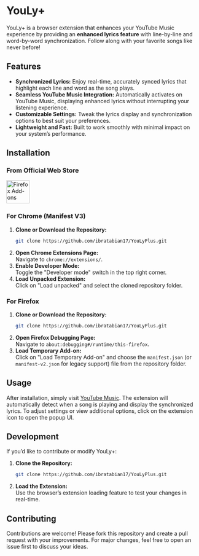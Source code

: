 # YouLy+

YouLy+ is a browser extension that enhances your YouTube Music experience by providing an **enhanced lyrics feature** with line-by-line and word-by-word synchronization. Follow along with your favorite songs like never before!

## Features

- **Synchronized Lyrics:** Enjoy real-time, accurately synced lyrics that highlight each line and word as the song plays.
- **Seamless YouTube Music Integration:** Automatically activates on YouTube Music, displaying enhanced lyrics without interrupting your listening experience.
- **Customizable Settings:** Tweak the lyrics display and synchronization options to best suit your preferences.
- **Lightweight and Fast:** Built to work smoothly with minimal impact on your system’s performance.

## Installation

### From Official Web Store
<p float="left">
<a href="https://addons.mozilla.org/en-US/firefox/addon/youly/" target="_blank"><img src="https://blog.mozilla.org/addons/files/2020/04/get-the-addon-fx-apr-2020.svg" alt="Firefox Add-ons" height="60"/></a>
</p>

### For Chrome (Manifest V3)

1. **Clone or Download the Repository:**  
   ```bash
   git clone https://github.com/ibratabian17/YouLyPlus.git
   ```
2. **Open Chrome Extensions Page:**  
   Navigate to `chrome://extensions/`.
3. **Enable Developer Mode:**  
   Toggle the "Developer mode" switch in the top right corner.
4. **Load Unpacked Extension:**  
   Click on "Load unpacked" and select the cloned repository folder.

### For Firefox

1. **Clone or Download the Repository:**  
   ```bash
   git clone https://github.com/ibratabian17/YouLyPlus.git
   ```
2. **Open Firefox Debugging Page:**  
   Navigate to `about:debugging#/runtime/this-firefox`.
3. **Load Temporary Add-on:**  
   Click on "Load Temporary Add-on" and choose the `manifest.json` (or `manifest-v2.json` for legacy support) file from the repository folder.

## Usage

After installation, simply visit [YouTube Music](https://music.youtube.com/). The extension will automatically detect when a song is playing and display the synchronized lyrics. To adjust settings or view additional options, click on the extension icon to open the popup UI.

## Development

If you’d like to contribute or modify YouLy+:

1. **Clone the Repository:**  
   ```bash
   git clone https://github.com/ibratabian17/YouLyPlus.git
   ```
2. **Load the Extension:**  
   Use the browser’s extension loading feature to test your changes in real-time.

## Contributing

Contributions are welcome! Please fork this repository and create a pull request with your improvements. For major changes, feel free to open an issue first to discuss your ideas.
